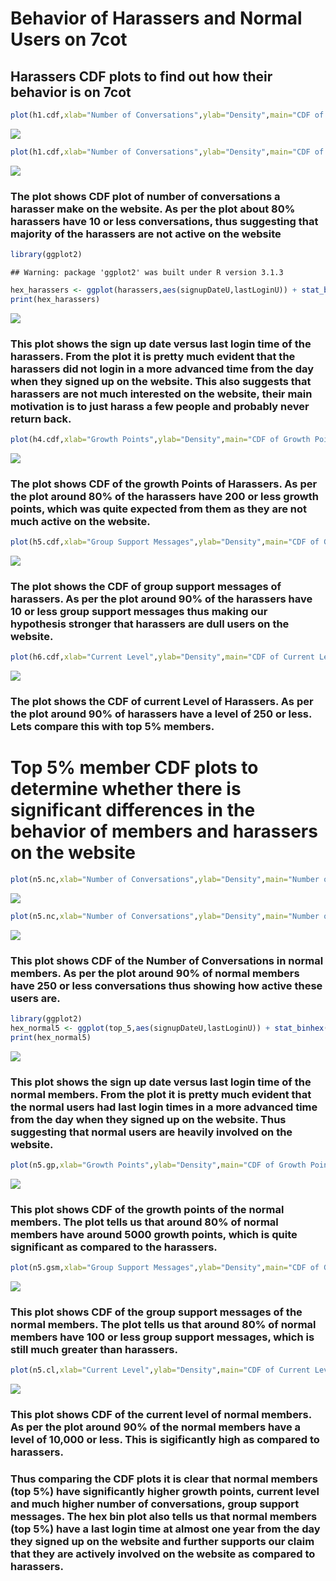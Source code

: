 # Behavior of Harassers and Normal Users on 7cot

## Harassers CDF plots to find out how their behavior is on 7cot



```r
plot(h1.cdf,xlab="Number of Conversations",ylab="Density",main="CDF of Number of Conversations of harassers",col="blueviolet")
```

![](Behaviors_files/figure-html/unnamed-chunk-2-1.png)

```r
plot(h1.cdf,xlab="Number of Conversations",ylab="Density",main="CDF of Number of Conversations of harassers",col="blueviolet",xlim=c(0,100))
```

![](Behaviors_files/figure-html/unnamed-chunk-2-2.png)

### The plot shows CDF plot of number of conversations a harasser make on the website. As per the plot about 80% harassers have 10 or less conversations, thus suggesting that majority of the harassers are not active on the website


```r
library(ggplot2)
```

```
## Warning: package 'ggplot2' was built under R version 3.1.3
```

```r
hex_harassers <- ggplot(harassers,aes(signupDateU,lastLoginU)) + stat_binhex() + scale_fill_gradient(low="blueviolet",high="black") + ggtitle("Sign up Date Vs Last Login in Active Members (Top 10%") + geom_smooth(size=1,method="lm",linetype=1,se=FALSE,color="green")
print(hex_harassers)
```

![](Behaviors_files/figure-html/unnamed-chunk-3-1.png)

### This plot shows the sign up date versus last login time of the harassers. From the plot it is pretty much evident that the harassers did not login in a more advanced time from the day when they signed up on the website. This also suggests that harassers are not much interested on the website, their main motivation is to just harass a few people and probably never return back.


```r
plot(h4.cdf,xlab="Growth Points",ylab="Density",main="CDF of Growth Points of harassers",xlim=c(0,1000),col="blueviolet")
```

![](Behaviors_files/figure-html/unnamed-chunk-4-1.png)

### The plot shows CDF of the growth Points of Harassers. As per the plot around 80% of the harassers have 200 or less growth points, which was quite expected from them as they are not much active on the website.


```r
plot(h5.cdf,xlab="Group Support Messages",ylab="Density",main="CDF of Group Support Messages of harassers",col="blueviolet",xlim=c(0,100))
```

![](Behaviors_files/figure-html/unnamed-chunk-5-1.png)

### The plot shows the CDF of group support messages of harassers. As per the plot around 90% of the harassers have 10 or less group support messages thus making our hypothesis stronger that harassers are dull users on the website.


```r
plot(h6.cdf,xlab="Current Level",ylab="Density",main="CDF of Current Level of harassers",col="blueviolet",xlim=c(0,5000))
```

![](Behaviors_files/figure-html/unnamed-chunk-6-1.png)

### The plot shows the CDF of current Level of Harassers. As per the plot around 90% of harassers have a level of 250 or less. Lets compare this with top 5% members.

# Top 5% member CDF plots to determine whether there is significant differences in the behavior of members and harassers on the website 



```r
plot(n5.nc,xlab="Number of Conversations",ylab="Density",main="Number of Conversations of top 5% members",col="firebrick")
```

![](Behaviors_files/figure-html/unnamed-chunk-8-1.png)

```r
plot(n5.nc,xlab="Number of Conversations",ylab="Density",main="Number of Conversations of top 5% members",col="firebrick",xlim=c(0,2000))
```

![](Behaviors_files/figure-html/unnamed-chunk-8-2.png)

### This plot shows CDF of the Number of Conversations in normal members. As per the plot around 90% of normal members have 250 or less conversations thus showing how active these users are.


```r
library(ggplot2)
hex_normal5 <- ggplot(top_5,aes(signupDateU,lastLoginU)) + stat_binhex() +scale_fill_gradient(low="firebrick1",high="black") + ggtitle("Sign up Date Vs Last Login in Active Members (Top 5%)") + geom_smooth(size=1,method="lm",linetype=1,se=FALSE,color="blue")
print(hex_normal5)
```

![](Behaviors_files/figure-html/unnamed-chunk-9-1.png)

###  This plot shows the sign up date versus last login time of the normal members. From the plot it is pretty much evident that the normal users had last login times in a more advanced time from the day when they signed up on the website. Thus suggesting that normal users are heavily involved on the website.


```r
plot(n5.gp,xlab="Growth Points",ylab="Density",main="CDF of Growth Points of Top 5% Members",col="firebrick",xlim=c(0,40000))
```

![](Behaviors_files/figure-html/unnamed-chunk-10-1.png)

### This plot shows CDF of the growth points of the normal members. The plot tells us that around 80% of normal members have around 5000 growth points, which is quite significant as compared to the harassers.


```r
plot(n5.gsm,xlab="Group Support Messages",ylab="Density",main="CDF of Group Support Messages of Top 5% Members",col="firebrick",xlim=c(0,750))
```

![](Behaviors_files/figure-html/unnamed-chunk-11-1.png)

### This plot shows CDF of the group support messages of the normal members. The plot tells us that around 80% of normal members have 100 or less group support messages, which is still much greater than harassers.


```r
plot(n5.cl,xlab="Current Level",ylab="Density",main="CDF of Current Level of Top 5% Members",col="firebrick",xlim=c(0,80000))
```

![](Behaviors_files/figure-html/unnamed-chunk-12-1.png)

### This plot shows CDF of the current level of normal members. As per the plot around 90% of the normal members have a level of 10,000 or less. This is sigificantly high as compared to harassers.


### Thus comparing the CDF plots it is clear that normal members (top 5%) have significantly higher growth points, current level and much higher number of conversations, group support messages. The hex bin plot also tells us that normal members (top 5%) have a last login time at almost one year from the day they signed up on the website and further supports our claim that they are actively involved on the website as compared to harassers. 


